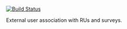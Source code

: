 [![Build Status](https://travis-ci.org/davidcarboni/sdc-authorisation-user.svg?branch=master)](https://travis-ci.org/davidcarboni/sdc-authorisation-user)

External user association with RUs and surveys.
